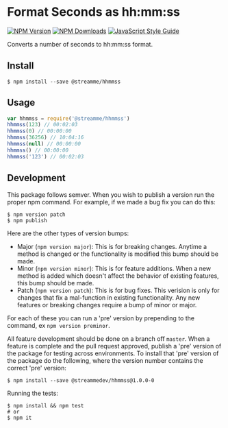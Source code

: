 # Format Seconds as hh:mm:ss

[![NPM Version](https://img.shields.io/npm/v/@streammedev/hhmmss.svg)](https://npmjs.org/package/@streammedev/hhmmss)
[![NPM Downloads](https://img.shields.io/npm/dm/@streammedev/hhmmss.svg)](https://npmjs.org/package/hhmmss)
[![JavaScript Style Guide](https://img.shields.io/badge/code_style-standard-brightgreen.svg)](https://standardjs.com)

Converts a number of seconds to hh:mm:ss format.

## Install

```
$ npm install --save @streamme/hhmmss
```

## Usage

```javascript
var hhmmss = require('@streamme/hhmmss')
hhmmss(123) // 00:02:03
hhmmss(0) // 00:00:00
hhmmss(36256) // 10:04:16
hhmmss(null) // 00:00:00
hhmmss() // 00:00:00
hhmmss('123') // 00:02:03
```

## Development

This package follows semver.  When you wish to publish a version run the proper npm command.  For example, if we made a bug fix you can do this:

```
$ npm version patch
$ npm publish
```

Here are the other types of version bumps:

- Major (`npm version major`): This is for breaking changes.  Anytime a method is changed or the functionality is modified this bump should be made.
- Minor (`npm version minor`): This is for feature additions.  When a new method is added which doesn't affect the behavior of existing features, this bump should be made.
- Patch (`npm version patch`): This is for bug fixes.  This verision is only for changes that fix a mal-function in existing functionality.  Any new features or breaking changes require a bump of minor or major.

For each of these you can run a 'pre' version by prepending to the command, ex `npm version preminor`.

All feature development should be done on a branch off `master`.  When a feature is complete and the pull request approved, publish a 'pre' version of the package for testing across environments.
To install that 'pre' version of the package do the following, where the version number contains the correct 'pre' version:

```
$ npm install --save @streammedev/hhmmss@1.0.0-0
```

Running the tests:

```
$ npm install && npm test
# or
$ npm it
```
